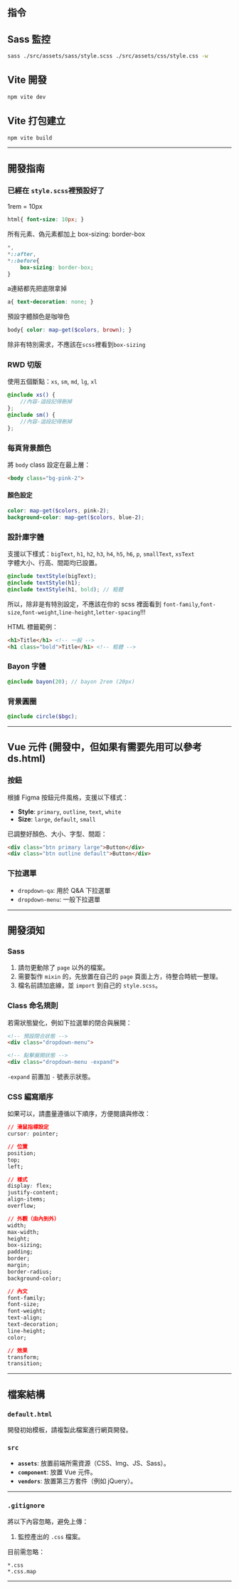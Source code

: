 ## 指令

## Sass 監控
```bash
sass ./src/assets/sass/style.scss ./src/assets/css/style.css -w
```

## Vite 開發
```bash
npm vite dev
```

## Vite 打包建立
```bash
npm vite build
```

---

## 開發指南

### 已經在 `style.scss`裡預設好了
1rem = 10px
```scss
html{ font-size: 10px; }
```

所有元素、偽元素都加上 box-sizing: border-box
```scss
*,
*::after,
*::before{
    box-sizing: border-box;
}
```

a連結都先把底限拿掉
```scss
a{ text-decoration: none; }
```

預設字體顏色是咖啡色
```scss
body{ color: map-get($colors, brown); }
```
除非有特別需求，不應該在`scss`裡看到`box-sizing`

### RWD 切版
使用五個斷點：`xs`, `sm`, `md`, `lg`, `xl`
```scss
@include xs() {
    //內容-這段記得刪掉
};
@include sm() {
    //內容-這段記得刪掉
};
```

### 每頁背景顏色
將 `body` class 設定在最上層：
```html
<body class="bg-pink-2">
```

#### 顏色設定
```scss
color: map-get($colors, pink-2);
background-color: map-get($colors, blue-2);
```

### 設計庫字體
支援以下樣式：`bigText`, `h1`, `h2`, `h3`, `h4`, `h5`, `h6`, `p`, `smallText`, `xsText`  
字體大小、行高、間距均已設置。

```scss
@include textStyle(bigText);
@include textStyle(h1);
@include textStyle(h1, bold); // 粗體
```
所以，除非是有特別設定，不應該在你的 scss 裡面看到 `font-family`,`font-size`,`font-weight`,`line-height`,`letter-spacing`!!!

HTML 標籤範例：
```html
<h1>Title</h1> <!-- 一般 -->
<h1 class="bold">Title</h1> <!-- 粗體 -->
```

### Bayon 字體
```scss
@include bayon(20); // bayon 2rem (20px)
```

### 背景圓圈
```scss
@include circle($bgc);
```

---

## Vue 元件 (開發中，但如果有需要先用可以參考 ds.html)

### 按鈕
根據 Figma 按鈕元件風格，支援以下樣式：
- **Style**: `primary`, `outline`, `text`, `white`
- **Size**: `large`, `default`, `small`

已調整好顏色、大小、字型、間距：
```html
<div class="btn primary large">Button</div>
<div class="btn outline default">Button</div>
```

### 下拉選單
- `dropdown-qa`: 用於 Q&A 下拉選單
- `dropdown-menu`: 一般下拉選單

---

## 開發須知

### Sass
1. 請勿更動除了 `page` 以外的檔案。
2. 需要製作 `mixin` 的，先放置在自己的 `page` 頁面上方，待整合時統一整理。
3. 檔名前請加底線，並 `import` 到自己的 `style.scss`。

### Class 命名規則
若需狀態變化，例如下拉選單的閉合與展開：

```html
<!-- 預設閉合狀態 -->
<div class="dropdown-menu">

<!-- 點擊展開狀態 -->
<div class="dropdown-menu -expand">
```
`-expand` 前置加 `-` 號表示狀態。

### CSS 編寫順序
如果可以，請盡量遵循以下順序，方便閱讀與修改：
```css
// 滑鼠指標設定
cursor: pointer;

// 位置
position;
top;
left;

// 樣式
display: flex;
justify-content;
align-items;
overflow;

// 外觀（由內到外）
width;
max-width;
height;
box-sizing;
padding;
border;
margin;
border-radius;
background-color;

// 內文
font-family;
font-size;
font-weight;
text-align;
text-decoration;
line-height;
color;

// 效果
transform;
transition;
```

---

## 檔案結構

### `default.html`
開發初始模板，請複製此檔案進行網頁開發。

### `src`
- **`assets`**: 放置前端所需資源（CSS、Img、JS、Sass）。
- **`component`**: 放置 Vue 元件。
- **`vendors`**: 放置第三方套件（例如 jQuery）。

---

### `.gitignore`
將以下內容忽略，避免上傳：
1. 監控產出的 `.css` 檔案。

目前需忽略：
```
*.css
*.css.map
```

---